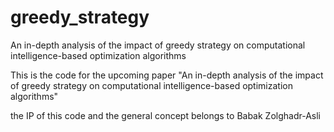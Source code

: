 # greedy_strategy
An in-depth analysis of the impact of greedy strategy on computational intelligence-based optimization algorithms

This is the code for the upcoming paper "An in-depth analysis of the impact of greedy strategy on computational intelligence-based optimization algorithms"

the IP of this code and the general concept belongs to Babak Zolghadr-Asli

